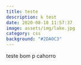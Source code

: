 ```yaml
---
title: teste
description: k test
date: 2020-08-18 11:57:37
image: assets/img/lake.jpg
category: css
background: "#2DA0C3"
---
```

teste bom p cahorro